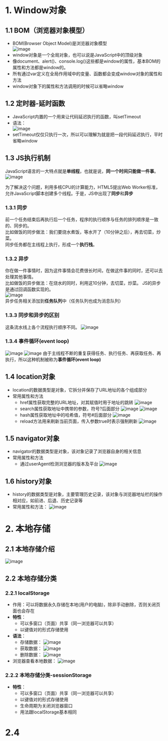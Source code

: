 # 1. Window对象

## 1.1 BOM（浏览器对象模型）
 - BOM(Browser Object Model)是浏览器对象模型  
![image](https://github.com/Happy-jianghui/Frontend-Learning/assets/98568967/c706f1e7-3f1d-4665-8bd7-a497bd63d4ca)
 - window对象是一个全局对象，也可以说是JavaScript中的顶级对象
 - 像document、alert()、console.log()这些都是window的属性，基本BOM的属性和方法都是window的。
 - 所有通过var定义在全局作用域中的变量、函数都会变成window对象的属性和方法
 - window对象下的属性和方法调用的时候可以省略window

## 1.2 定时器-延时函数
 - JavaScript内置的一个用来让代码延迟执行的函数，叫setTimeout
 - 语法：  
![image](https://github.com/Happy-jianghui/Frontend-Learning/assets/98568967/3dd8d4f0-4864-4a63-a7a6-91c1f98cd750)
 - setTimeout仅仅只执行一次，所以可以理解为就是把一段代码延迟执行，平时省略window

## 1.3 JS执行机制
JavaScript语言的一大特点就是**单线程**，也就是说，**同一个时间只能做一件事**。
![image](https://github.com/Happy-jianghui/Frontend-Learning/assets/98568967/83e8f920-c65d-4112-b3a4-d7bc7ec9c553)

为了解决这个问题，利用多核CPU的计算能力，HTML5提出Web Worker标准，允许JavaScript脚本创建多个线程。于是，JS中出现了**同步**和**异步**

### 1.3.1 同步
前一个任务结束后再执行后一个任务，程序的执行顺序与任务的排列顺序是一致的、同步的。  
比如做饭的同步做法：我们要烧水煮饭，等水开了（10分钟之后），再去切菜，炒菜。  
同步任务都在主线程上执行，形成一个**执行栈**。

### 1.3.2 异步
你在做一件事情时，因为这件事情会花费很长时间，在做这件事的同时，还可以去处理其他事情。  
比如做饭的异步做法：在烧水的同时，利用这10分钟，去切菜，炒菜。 
JS的异步是通过回调函数实现的。  
![image](https://github.com/Happy-jianghui/Frontend-Learning/assets/98568967/c2dea049-b244-4ef6-8b62-92946def7cda)  
异步任务相关添加到**任务队列**中（任务队列也成为消息队列）

### 1.3.3 同步和异步的区别
这条流水线上各个流程执行顺序不同。
![image](https://github.com/Happy-jianghui/Frontend-Learning/assets/98568967/af2d324f-e2b1-4641-8910-48b54b0aeac1)

### 1.3.4 事件循环(event loop)
![image](https://github.com/Happy-jianghui/Frontend-Learning/assets/98568967/2f32640b-9c84-4d7e-b6b3-37e2c0dfa2be)
![image](https://github.com/Happy-jianghui/Frontend-Learning/assets/98568967/e65f5b20-89f6-4dc9-bd64-34316a20ff7e)
由于主线程不断的重复获得任务、执行任务、再获取任务、再执行，所以这种机制被称为**事件循环(event loop)**


## 1.4 location对象
 - location的数据类型是对象，它拆分并保存了URL地址的各个组成部分
 - 常用属性和方法
    - href属性获取完整的URL地址，对其赋值时用于地址的跳转
    ![image](https://github.com/Happy-jianghui/Frontend-Learning/assets/98568967/d9d17200-321f-42b2-a3bb-ea91858c2053)
    - search属性获取地址中携带的参数，符号?后面部分
    ![image](https://github.com/Happy-jianghui/Frontend-Learning/assets/98568967/4d28505b-5584-46de-828a-6070b666aeb9)
    ![image](https://github.com/Happy-jianghui/Frontend-Learning/assets/98568967/fd94c686-b466-478d-8eb6-458f79ed9359)
    - hash属性获取地址中的哈希值，符号#后面部分
    ![image](https://github.com/Happy-jianghui/Frontend-Learning/assets/98568967/d0fe594a-c0b7-40ba-bffe-fb194513c46e)
    - reload方法用来刷新当前页面，传入参数true时表示强制刷新
    ![image](https://github.com/Happy-jianghui/Frontend-Learning/assets/98568967/3e432fe9-b988-413a-8331-89055c4055a4)

## 1.5 navigator对象
 - navigator的数据类型是对象，该对象记录了浏览器自身的相关信息
 - 常用属性和方法
   - 通过userAgent检测浏览器的版本及平台
   ![image](https://github.com/Happy-jianghui/Frontend-Learning/assets/98568967/b837c9e5-746c-48cd-b147-13b878f1b419)

## 1.6 history对象
 - history的数据类型是对象，主要管理历史记录，该对象与浏览器地址栏的操作相对应，如前进、后退、历史记录等
 - 常用属性和方法：
 ![image](https://github.com/Happy-jianghui/Frontend-Learning/assets/98568967/4f3d1d3c-0a0f-46d0-b59e-b997bae0a958)


# 2. 本地存储
## 2.1 本地存储介绍
![image](https://github.com/Happy-jianghui/Frontend-Learning/assets/98568967/7ef4c926-3043-4f74-aaed-ece555614d4b)


## 2.2 本地存储分类
### 2.2.1 localStorage
 - 作用：可以将数据永久存储在本地(用户的电脑)，除非手动删除，否则关闭页面也会存在
 - **特性**：
    - 可以多窗口（页面）共享（同一浏览器可以共享）
    - 以键值对的形式存储使用
 - **语法**：
    - 存储数据：
    ![image](https://github.com/Happy-jianghui/Frontend-Learning/assets/98568967/f8a9a202-9a02-4765-a8f6-22f8c03380a7)
    - 获取数据：
    ![image](https://github.com/Happy-jianghui/Frontend-Learning/assets/98568967/380473a3-be68-44f8-b99c-768a0bc58ffb)
    - 删除数据：
    ![image](https://github.com/Happy-jianghui/Frontend-Learning/assets/98568967/c745047a-1a0d-4ab2-a7b9-d8442ade7edb)
 - 浏览器查看本地数据：
![image](https://github.com/Happy-jianghui/Frontend-Learning/assets/98568967/e639a008-e96f-4cec-822e-e48afcd46adf)

### 2.2.2 本地存储分类-sessionStorage
 - **特性**：
    - 可以多窗口（页面）共享（同一浏览器可以共享）
    - 以键值对的形式存储使用
    - 生命周期为关闭浏览器窗口
    - 用法跟localStorage基本相同


# 2.4



















